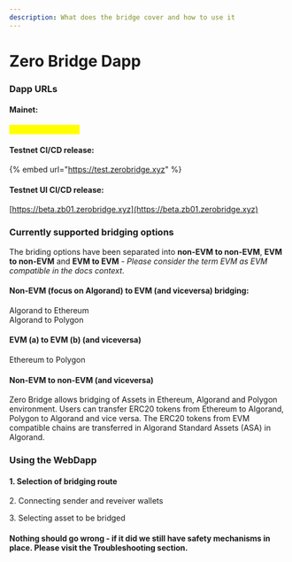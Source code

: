 ```yaml
---
description: What does the bridge cover and how to use it
---
```


# Zero Bridge Dapp

### Dapp URLs

#### Mainet:

<mark style="color:yellow;">Under construction</mark>

#### Testnet CI/CD release:

{% embed url="https://test.zerobridge.xyz" %}

#### Testnet UI CI/CD release:

[https://beta.zb01.zerobridge.xyz](https://beta.zb01.zerobridge.xyz)

### Currently supported bridging options&#x20;

The briding options have been separated into **non-EVM to non-EVM**, **EVM to non-EVM** and **EVM to EVM** - _Please consider the term EVM as EVM compatible in the docs context_.&#x20;

#### Non-EVM (focus on Algorand) to EVM (and viceversa) bridging:

Algorand to Ethereum \
Algorand to Polygon

#### EVM (a) to EVM (b) (and viceversa)&#x20;

Ethereum to Polygon

#### Non-EVM to non-EVM (and viceversa)

Zero Bridge allows bridging of Assets in Ethereum, Algorand and Polygon environment. Users can transfer ERC20 tokens from Ethereum to Algorand, Polygon to Algorand and vice versa. The ERC20 tokens from EVM compatible chains are transferred in Algorand Standard Assets (ASA) in Algorand.

### Using the WebDapp

#### 1. Selection of bridging route

2\. Connecting sender and reveiver wallets

3\. Selecting asset to be bridged

#### Nothing should go wrong - if it did we still have safety mechanisms in place. Please visit the Troubleshooting section.&#x20;
